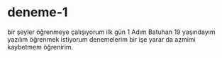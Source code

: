 # deneme-1
bir şeyler  öğrenmeye çalışıyorum ilk gün 1
Adım Batuhan 19 yaşındayım 
yazılım öğrenmek istiyorum 
denemelerim bir işe yarar da azmimi kaybetmem öğrenirim.

